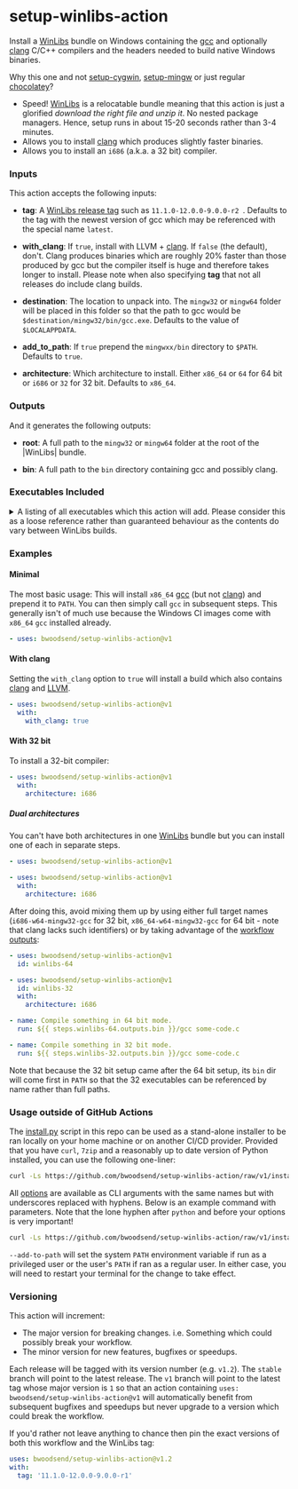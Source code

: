 # setup-winlibs-action

Install a [WinLibs] bundle on Windows containing the [gcc] and optionally
[clang] C/C++ compilers and the headers needed to build native Windows binaries.

Why this one and not [setup-cygwin], [setup-mingw] or just regular [chocolatey]?

*   Speed! [WinLibs] is a relocatable bundle meaning that this action is just a
    glorified *download the right file and unzip it*.
    No nested package managers.
    Hence, setup runs in about 15-20 seconds rather than 3-4 minutes.
*   Allows you to install [clang] which produces slightly faster binaries.
*   Allows you to install an `i686` (a.k.a. a 32 bit) compiler.


### Inputs

This action accepts the following inputs:

-   **tag**:
    A [WinLibs release tag](https://github.com/brechtsanders/winlibs_mingw/tags)
    such as `11.1.0-12.0.0-9.0.0-r2 `.
    Defaults to the tag with the newest version of gcc which may be referenced
    with the special name `latest`.

-   **with_clang**:
    If `true`, install with LLVM + [clang].
    If `false` (the default), don't.
    Clang produces binaries which are roughly 20% faster than those produced by
    gcc but the compiler itself is huge and therefore takes longer to install.
    Please note when also specifying **tag**
    that not all releases do include clang builds.

-   **destination**:
    The location to unpack into.
    The `mingw32` or `mingw64` folder will be placed in this
    folder so that the path to gcc would be `$destination/mingw32/bin/gcc.exe`.
    Defaults to the value of `$LOCALAPPDATA`.

-   **add_to_path**:
    If `true` prepend the `mingwxx/bin` directory to `$PATH`.
    Defaults to `true`.

-   **architecture**:
    Which architecture to install.
    Either `x86_64` or `64` for 64 bit or `i686`  or `32` for 32 bit.
    Defaults to `x86_64`.

### Outputs

And it generates the following outputs:

-   **root**:
    A full path to the `mingw32` or `mingw64` folder at the root of the
    |WinLibs| bundle.

-   **bin**:
    A full path to the `bin` directory containing gcc and possibly clang.


### Executables Included

<details><summary>A listing of all executables which this action will add.
Please consider this as a loose reference rather than guaranteed behaviour
as the contents do vary between WinLibs builds.
</summary>

| x86_64                                         | i686                                         | clang x86_64                                   | clang i686                                   |
|:-----------------------------------------------|:---------------------------------------------|:-----------------------------------------------|:---------------------------------------------|
| `addr2line`                                    | `addr2line`                                  | `addr2line`                                    | `addr2line`                                  |
| `ar`                                           | `ar`                                         | `ar`                                           | `ar`                                         |
| `as`                                           | `as`                                         | `as`                                           | `as`                                         |
|                                                |                                              | `bugpoint`                                     | `bugpoint`                                   |
| `c++`                                          | `c++`                                        | `c++`                                          | `c++`                                        |
| `c++filt`                                      | `c++filt`                                    | `c++filt`                                      | `c++filt`                                    |
|                                                |                                              | `c-index-test`                                 | `c-index-test`                               |
|                                                |                                              | `clang`                                        | `clang`                                      |
|                                                |                                              | `clang++`                                      | `clang++`                                    |
|                                                |                                              | `clang-apply-replacements`                     | `clang-apply-replacements`                   |
|                                                |                                              | `clang-change-namespace`                       | `clang-change-namespace`                     |
|                                                |                                              | `clang-check`                                  | `clang-check`                                |
|                                                |                                              | `clang-cl`                                     | `clang-cl`                                   |
|                                                |                                              | `clang-cpp`                                    | `clang-cpp`                                  |
|                                                |                                              | `clang-doc`                                    | `clang-doc`                                  |
|                                                |                                              | `clang-extdef-mapping`                         | `clang-extdef-mapping`                       |
|                                                |                                              | `clang-format`                                 | `clang-format`                               |
|                                                |                                              | `clang-include-fixer`                          | `clang-include-fixer`                        |
|                                                |                                              | `clang-move`                                   | `clang-move`                                 |
|                                                |                                              | `clang-offload-bundler`                        | `clang-offload-bundler`                      |
|                                                |                                              | `clang-offload-wrapper`                        | `clang-offload-wrapper`                      |
|                                                |                                              | `clang-query`                                  | `clang-query`                                |
|                                                |                                              | `clang-refactor`                               | `clang-refactor`                             |
|                                                |                                              | `clang-rename`                                 | `clang-rename`                               |
|                                                |                                              | `clang-reorder-fields`                         | `clang-reorder-fields`                       |
|                                                |                                              | `clang-scan-deps`                              | `clang-scan-deps`                            |
|                                                |                                              | `clang-tidy`                                   | `clang-tidy`                                 |
|                                                |                                              | `clangd`                                       | `clangd`                                     |
|                                                |                                              | `clangd-indexer`                               | `clangd-indexer`                             |
| `cpp`                                          | `cpp`                                        | `cpp`                                          | `cpp`                                        |
|                                                |                                              | `dexp`                                         | `dexp`                                       |
|                                                |                                              | `diagtool`                                     | `diagtool`                                   |
| `dlltool`                                      | `dlltool`                                    | `dlltool`                                      | `dlltool`                                    |
| `dllwrap`                                      | `dllwrap`                                    | `dllwrap`                                      | `dllwrap`                                    |
| `dos2unix`                                     | `dos2unix`                                   | `dos2unix`                                     | `dos2unix`                                   |
|                                                |                                              | `dsymutil`                                     | `dsymutil`                                   |
| `elfedit`                                      | `elfedit`                                    | `elfedit`                                      | `elfedit`                                    |
| `g++`                                          | `g++`                                        | `g++`                                          | `g++`                                        |
| `gcc`                                          | `gcc`                                        | `gcc`                                          | `gcc`                                        |
| `gcc-ar`                                       | `gcc-ar`                                     | `gcc-ar`                                       | `gcc-ar`                                     |
| `gcc-nm`                                       | `gcc-nm`                                     | `gcc-nm`                                       | `gcc-nm`                                     |
| `gcc-ranlib`                                   | `gcc-ranlib`                                 | `gcc-ranlib`                                   | `gcc-ranlib`                                 |
| `gcov`                                         | `gcov`                                       | `gcov`                                         | `gcov`                                       |
| `gcov-dump`                                    | `gcov-dump`                                  | `gcov-dump`                                    | `gcov-dump`                                  |
| `gcov-tool`                                    | `gcov-tool`                                  | `gcov-tool`                                    | `gcov-tool`                                  |
| `gdb`                                          | `gdb`                                        | `gdb`                                          | `gdb`                                        |
| `gdbserver`                                    | `gdbserver`                                  | `gdbserver`                                    | `gdbserver`                                  |
| `gdc`                                          | `gdc`                                        | `gdc`                                          | `gdc`                                        |
| `gendef`                                       | `gendef`                                     | `gendef`                                       | `gendef`                                     |
| `genidl`                                       | `genidl`                                     | `genidl`                                       | `genidl`                                     |
| `gfortran`                                     | `gfortran`                                   | `gfortran`                                     | `gfortran`                                   |
| `gprof`                                        | `gprof`                                      | `gprof`                                        | `gprof`                                      |
|                                                | `i686-w64-mingw32-accel-nvptx-none-gcc`      |                                                | `i686-w64-mingw32-accel-nvptx-none-gcc`      |
|                                                | `i686-w64-mingw32-accel-nvptx-none-gdc`      |                                                | `i686-w64-mingw32-accel-nvptx-none-gdc`      |
|                                                | `i686-w64-mingw32-accel-nvptx-none-lto-dump` |                                                | `i686-w64-mingw32-accel-nvptx-none-lto-dump` |
|                                                | `i686-w64-mingw32-c++`                       |                                                | `i686-w64-mingw32-c++`                       |
|                                                | `i686-w64-mingw32-g++`                       |                                                | `i686-w64-mingw32-g++`                       |
|                                                | `i686-w64-mingw32-gcc`                       |                                                | `i686-w64-mingw32-gcc`                       |
|                                                | `i686-w64-mingw32-gcc-10.2.0`                |                                                | `i686-w64-mingw32-gcc-10.2.0`                |
|                                                | `i686-w64-mingw32-gcc-ar`                    |                                                | `i686-w64-mingw32-gcc-ar`                    |
|                                                | `i686-w64-mingw32-gcc-nm`                    |                                                | `i686-w64-mingw32-gcc-nm`                    |
|                                                | `i686-w64-mingw32-gcc-ranlib`                |                                                | `i686-w64-mingw32-gcc-ranlib`                |
|                                                | `i686-w64-mingw32-gdc`                       |                                                | `i686-w64-mingw32-gdc`                       |
|                                                | `i686-w64-mingw32-gfortran`                  |                                                | `i686-w64-mingw32-gfortran`                  |
|                                                |                                              | `jwasm`                                        | `jwasm`                                      |
| `ld`                                           | `ld`                                         | `ld`                                           | `ld`                                         |
| `ld.bfd`                                       | `ld.bfd`                                     | `ld.bfd`                                       | `ld.bfd`                                     |
|                                                |                                              | `ld64.lld`                                     | `ld64.lld`                                   |
|                                                |                                              | `llc`                                          | `llc`                                        |
|                                                |                                              | `lld`                                          | `lld`                                        |
|                                                |                                              | `lld-link`                                     | `lld-link`                                   |
|                                                |                                              | `lldb`                                         | `lldb`                                       |
|                                                |                                              | `lldb-argdumper`                               | `lldb-argdumper`                             |
|                                                |                                              | `lldb-instr`                                   | `lldb-instr`                                 |
|                                                |                                              | `lldb-server`                                  | `lldb-server`                                |
|                                                |                                              | `lli`                                          | `lli`                                        |
|                                                |                                              | `llvm-addr2line`                               | `llvm-addr2line`                             |
|                                                |                                              | `llvm-ar`                                      | `llvm-ar`                                    |
|                                                |                                              | `llvm-as`                                      | `llvm-as`                                    |
|                                                |                                              | `llvm-bcanalyzer`                              | `llvm-bcanalyzer`                            |
|                                                |                                              | `llvm-c-test`                                  | `llvm-c-test`                                |
|                                                |                                              | `llvm-cat`                                     | `llvm-cat`                                   |
|                                                |                                              | `llvm-cfi-verify`                              | `llvm-cfi-verify`                            |
|                                                |                                              | `llvm-config`                                  | `llvm-config`                                |
|                                                |                                              | `llvm-cov`                                     | `llvm-cov`                                   |
|                                                |                                              | `llvm-cvtres`                                  | `llvm-cvtres`                                |
|                                                |                                              | `llvm-cxxdump`                                 | `llvm-cxxdump`                               |
|                                                |                                              | `llvm-cxxfilt`                                 | `llvm-cxxfilt`                               |
|                                                |                                              | `llvm-cxxmap`                                  | `llvm-cxxmap`                                |
|                                                |                                              | `llvm-diff`                                    | `llvm-diff`                                  |
|                                                |                                              | `llvm-dis`                                     | `llvm-dis`                                   |
|                                                |                                              | `llvm-dlltool`                                 | `llvm-dlltool`                               |
|                                                |                                              | `llvm-dwarfdump`                               | `llvm-dwarfdump`                             |
|                                                |                                              | `llvm-dwp`                                     | `llvm-dwp`                                   |
|                                                |                                              | `llvm-elfabi`                                  | `llvm-elfabi`                                |
|                                                |                                              | `llvm-exegesis`                                | `llvm-exegesis`                              |
|                                                |                                              | `llvm-extract`                                 | `llvm-extract`                               |
|                                                |                                              | `llvm-gsymutil`                                | `llvm-gsymutil`                              |
|                                                |                                              | `llvm-ifs`                                     | `llvm-ifs`                                   |
|                                                |                                              | `llvm-install-name-tool`                       | `llvm-install-name-tool`                     |
|                                                |                                              | `llvm-jitlink`                                 | `llvm-jitlink`                               |
|                                                |                                              | `llvm-lib`                                     | `llvm-lib`                                   |
|                                                |                                              | `llvm-link`                                    | `llvm-link`                                  |
|                                                |                                              | `llvm-lipo`                                    | `llvm-lipo`                                  |
|                                                |                                              | `llvm-lto2`                                    | `llvm-lto2`                                  |
|                                                |                                              | `llvm-mc`                                      | `llvm-mc`                                    |
|                                                |                                              | `llvm-mca`                                     | `llvm-mca`                                   |
|                                                |                                              | `llvm-ml`                                      | `llvm-ml`                                    |
|                                                |                                              | `llvm-modextract`                              | `llvm-modextract`                            |
|                                                |                                              | `llvm-mt`                                      | `llvm-mt`                                    |
|                                                |                                              | `llvm-nm`                                      | `llvm-nm`                                    |
|                                                |                                              | `llvm-objcopy`                                 | `llvm-objcopy`                               |
|                                                |                                              | `llvm-objdump`                                 | `llvm-objdump`                               |
|                                                |                                              | `llvm-opt-report`                              | `llvm-opt-report`                            |
|                                                |                                              | `llvm-pdbutil`                                 | `llvm-pdbutil`                               |
|                                                |                                              | `llvm-profdata`                                | `llvm-profdata`                              |
|                                                |                                              | `llvm-ranlib`                                  | `llvm-ranlib`                                |
|                                                |                                              | `llvm-rc`                                      | `llvm-rc`                                    |
|                                                |                                              | `llvm-readelf`                                 | `llvm-readelf`                               |
|                                                |                                              | `llvm-readobj`                                 | `llvm-readobj`                               |
|                                                |                                              | `llvm-reduce`                                  | `llvm-reduce`                                |
|                                                |                                              | `llvm-rtdyld`                                  | `llvm-rtdyld`                                |
|                                                |                                              | `llvm-size`                                    | `llvm-size`                                  |
|                                                |                                              | `llvm-split`                                   | `llvm-split`                                 |
|                                                |                                              | `llvm-stress`                                  | `llvm-stress`                                |
|                                                |                                              | `llvm-strings`                                 | `llvm-strings`                               |
|                                                |                                              | `llvm-strip`                                   | `llvm-strip`                                 |
|                                                |                                              | `llvm-symbolizer`                              | `llvm-symbolizer`                            |
|                                                |                                              | `llvm-tblgen`                                  | `llvm-tblgen`                                |
|                                                |                                              | `llvm-undname`                                 | `llvm-undname`                               |
|                                                |                                              | `llvm-xray`                                    | `llvm-xray`                                  |
| `lto-dump`                                     | `lto-dump`                                   | `lto-dump`                                     | `lto-dump`                                   |
| `mac2unix`                                     | `mac2unix`                                   | `mac2unix`                                     | `mac2unix`                                   |
| `mingw32-make`                                 | `mingw32-make`                               | `mingw32-make`                                 | `mingw32-make`                               |
|                                                |                                              | `modularize`                                   | `modularize`                                 |
|                                                |                                              | `nasm`                                         | `nasm`                                       |
|                                                |                                              | `ndisasm`                                      | `ndisasm`                                    |
| `nm`                                           | `nm`                                         | `nm`                                           | `nm`                                         |
| `objcopy`                                      | `objcopy`                                    | `objcopy`                                      | `objcopy`                                    |
| `objdump`                                      | `objdump`                                    | `objdump`                                      | `objdump`                                    |
|                                                |                                              | `obj2yaml`                                     | `obj2yaml`                                   |
|                                                |                                              | `opt`                                          | `opt`                                        |
| `pexports`                                     | `pexports`                                   | `pexports`                                     | `pexports`                                   |
|                                                |                                              | `pp-trace`                                     | `pp-trace`                                   |
| `ranlib`                                       | `ranlib`                                     | `ranlib`                                       | `ranlib`                                     |
| `readelf`                                      | `readelf`                                    | `readelf`                                      | `readelf`                                    |
|                                                |                                              | `sancov`                                       | `sancov`                                     |
|                                                |                                              | `sanstats`                                     | `sanstats`                                   |
| `size`                                         | `size`                                       | `size`                                         | `size`                                       |
| `strings`                                      | `strings`                                    | `strings`                                      | `strings`                                    |
| `strip`                                        | `strip`                                      | `strip`                                        | `strip`                                      |
|                                                |                                              | `tool-template`                                | `tool-template`                              |
| `unix2dos`                                     | `unix2dos`                                   | `unix2dos`                                     | `unix2dos`                                   |
| `unix2mac`                                     | `unix2mac`                                   | `unix2mac`                                     | `unix2mac`                                   |
|                                                |                                              | `verify-uselistorder`                          | `verify-uselistorder`                        |
|                                                |                                              | `vsyasm`                                       | `vsyasm`                                     |
|                                                |                                              | `wasm-ld`                                      | `wasm-ld`                                    |
| `windmc`                                       | `windmc`                                     | `windmc`                                       | `windmc`                                     |
| `windres`                                      | `windres`                                    | `windres`                                      | `windres`                                    |
| `x86_64-w64-mingw32-accel-nvptx-none-gcc`      |                                              | `x86_64-w64-mingw32-accel-nvptx-none-gcc`      |                                              |
| `x86_64-w64-mingw32-accel-nvptx-none-gdc`      |                                              | `x86_64-w64-mingw32-accel-nvptx-none-gdc`      |                                              |
| `x86_64-w64-mingw32-accel-nvptx-none-lto-dump` |                                              | `x86_64-w64-mingw32-accel-nvptx-none-lto-dump` |                                              |
| `x86_64-w64-mingw32-c++`                       |                                              | `x86_64-w64-mingw32-c++`                       |                                              |
| `x86_64-w64-mingw32-g++`                       |                                              | `x86_64-w64-mingw32-g++`                       |                                              |
| `x86_64-w64-mingw32-gcc`                       |                                              | `x86_64-w64-mingw32-gcc`                       |                                              |
| `x86_64-w64-mingw32-gcc-10.2.0`                |                                              | `x86_64-w64-mingw32-gcc-10.2.0`                |                                              |
| `x86_64-w64-mingw32-gcc-ar`                    |                                              | `x86_64-w64-mingw32-gcc-ar`                    |                                              |
| `x86_64-w64-mingw32-gcc-nm`                    |                                              | `x86_64-w64-mingw32-gcc-nm`                    |                                              |
| `x86_64-w64-mingw32-gcc-ranlib`                |                                              | `x86_64-w64-mingw32-gcc-ranlib`                |                                              |
| `x86_64-w64-mingw32-gdc`                       |                                              | `x86_64-w64-mingw32-gdc`                       |                                              |
| `x86_64-w64-mingw32-gfortran`                  |                                              | `x86_64-w64-mingw32-gfortran`                  |                                              |
|                                                |                                              | `yaml2obj`                                     | `yaml2obj`                                   |
|                                                |                                              | `yasm`                                         | `yasm`                                       |
|                                                |                                              | `ytasm`                                        | `ytasm`                                      |

</details>

### Examples

#### Minimal

The most basic usage:
This will install `x86_64` [gcc] (but not [clang]) and prepend it to `PATH`.
You can then simply call `gcc` in subsequent steps.
This generally isn't of much use because the Windows CI images come with
`x86_64` `gcc` installed already.

```yaml
- uses: bwoodsend/setup-winlibs-action@v1
```


#### With clang

Setting the `with_clang` option to `true` will install a build which also
contains [clang] and [LLVM].

```yaml
- uses: bwoodsend/setup-winlibs-action@v1
  with:
    with_clang: true
```


#### With 32 bit

To install a 32-bit compiler:

```yaml
- uses: bwoodsend/setup-winlibs-action@v1
  with:
    architecture: i686
```


##### Dual architectures

You can't have both architectures in one [WinLibs] bundle
but you can install one of each in separate steps.

```yaml
- uses: bwoodsend/setup-winlibs-action@v1

- uses: bwoodsend/setup-winlibs-action@v1
  with:
    architecture: i686
```

After doing this, avoid mixing them up by using either full target names
(`i686-w64-mingw32-gcc` for 32 bit, `x86_64-w64-mingw32-gcc` for 64 bit -
note that clang lacks such identifiers)
or by taking advantage of the [workflow outputs](#outputs):

```yaml
- uses: bwoodsend/setup-winlibs-action@v1
  id: winlibs-64

- uses: bwoodsend/setup-winlibs-action@v1
  id: winlibs-32
  with:
    architecture: i686

- name: Compile something in 64 bit mode.
  run: ${{ steps.winlibs-64.outputs.bin }}/gcc some-code.c

- name: Compile something in 32 bit mode.
  run: ${{ steps.winlibs-32.outputs.bin }}/gcc some-code.c
```

Note that because the 32 bit setup came after the 64 bit setup,
its `bin` dir will come first in `PATH` so that the 32 executables can be
referenced by name rather than full paths.


### Usage outside of GitHub Actions

The [install.py](https://github.com/bwoodsend/setup-winlibs-action/raw/v1/install.py)
script in this repo can be used as a stand-alone installer to be ran locally on
your home machine or on another CI/CD provider.
Provided that you have `curl`, `7zip` and a reasonably up to date version of
Python installed, you can use the following one-liner:

```bash
curl -Ls https://github.com/bwoodsend/setup-winlibs-action/raw/v1/install.py | python
```

All [options](#inputs) are available as CLI arguments with the same names but
with underscores replaced with hyphens.
Below is an example command with parameters.
Note that the lone hyphen after `python` and before your options is very
important!

```bash
curl -Ls https://github.com/bwoodsend/setup-winlibs-action/raw/v1/install.py | python - --add-to-path --tag=12.1.0-10.0.0-msvcrt-r1
```

`--add-to-path` will set the system `PATH` environment variable if
run as a privileged user or the user's `PATH` if ran as a regular user.
In either case, you will need to restart your terminal for the change to take
effect.


### Versioning

This action will increment:

*   The major version for breaking changes.
    i.e. Something which could possibly break your workflow.
*   The minor version for new features, bugfixes or speedups.

Each release will be tagged with its version number (e.g. `v1.2`).
The `stable` branch will point to the latest release.
The `v1` branch will point to the latest tag whose major version is `1`
so that an action containing `uses: bwoodsend/setup-winlibs-action@v1`
will automatically benefit from subsequent bugfixes and speedups
but never upgrade to a version which could break the workflow.

If you'd rather not leave anything to chance then pin the exact versions of
both this workflow and the WinLibs tag:
```yaml
uses: bwoodsend/setup-winlibs-action@v1.2
with:
  tag: '11.1.0-12.0.0-9.0.0-r1'
```

[WinLibs]: https://www.winlibs.com/
[gcc]: https://gcc.gnu.org/
[clang]: https://clang.llvm.org/
[LLVM]: https://llvm.org/
[setup-cygwin]: https://github.com/egor-tensin/setup-cygwin
[setup-mingw]: https://github.com/egor-tensin/setup-mingw
[chocolatey]: https://chocolatey.org/
